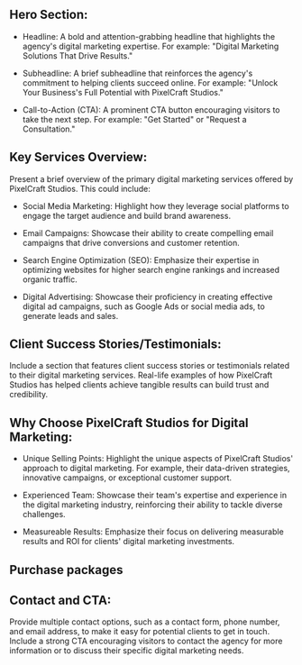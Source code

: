 ## Hero Section:

- Headline: A bold and attention-grabbing headline that highlights the agency's digital marketing expertise. For example: "Digital Marketing Solutions That Drive Results."

- Subheadline: A brief subheadline that reinforces the agency's commitment to helping clients succeed online. For example: "Unlock Your Business's Full Potential with PixelCraft Studios."

- Call-to-Action (CTA): A prominent CTA button encouraging visitors to take the next step. For example: "Get Started" or "Request a Consultation."

## Key Services Overview:
Present a brief overview of the primary digital marketing services offered by PixelCraft Studios. This could include:

- Social Media Marketing: Highlight how they leverage social platforms to engage the target audience and build brand awareness.

- Email Campaigns: Showcase their ability to create compelling email campaigns that drive conversions and customer retention.

- Search Engine Optimization (SEO): Emphasize their expertise in optimizing websites for higher search engine rankings and increased organic traffic.

- Digital Advertising: Showcase their proficiency in creating effective digital ad campaigns, such as Google Ads or social media ads, to generate leads and sales.

## Client Success Stories/Testimonials:
Include a section that features client success stories or testimonials related to their digital marketing services. Real-life examples of how PixelCraft Studios has helped clients achieve tangible results can build trust and credibility.

## Why Choose PixelCraft Studios for Digital Marketing:

- Unique Selling Points: Highlight the unique aspects of PixelCraft Studios' approach to digital marketing. For example, their data-driven strategies, innovative campaigns, or exceptional customer support.

- Experienced Team: Showcase their team's expertise and experience in the digital marketing industry, reinforcing their ability to tackle diverse challenges.

- Measureable Results: Emphasize their focus on delivering measurable results and ROI for clients' digital marketing investments.

## Purchase packages

## Contact and CTA:
Provide multiple contact options, such as a contact form, phone number, and email address, to make it easy for potential clients to get in touch. Include a strong CTA encouraging visitors to contact the agency for more information or to discuss their specific digital marketing needs.
